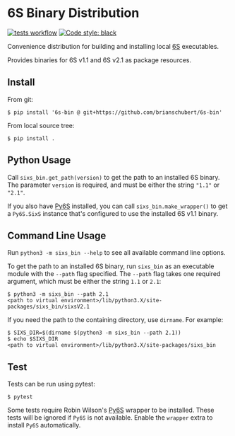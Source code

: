 # 6S Binary Distribution

[![tests workflow](https://github.com/brianschubert/6s-bin/actions/workflows/test.yaml/badge.svg)](https://github.com/brianschubert/6s-bin/actions)
[![Code style: black](https://img.shields.io/badge/code%20style-black-black.svg)](https://github.com/psf/black)


Convenience distribution for building and installing local [6S](https://salsa.umd.edu/6spage.html) executables.

Provides binaries for 6S v1.1 and 6S v2.1 as package resources.

## Install

From git:
```
$ pip install '6s-bin @ git+https://github.com/brianschubert/6s-bin'
```

From local source tree:
```shell
$ pip install .
```

## Python Usage

Call `sixs_bin.get_path(version)` to get the path to an installed 6S binary. The parameter `version` is required, and must be either the string `"1.1"` or `"2.1"`.

If you also have [Py6S][Py6S] installed, you can call `sixs_bin.make_wrapper()` to get a `Py6S.SixS` instance that's configured to use the installed 6S v1.1 binary.

## Command Line Usage

Run `python3 -m sixs_bin --help` to see all available command line options.

To get the path to an installed 6S binary, run `sixs_bin` as an executable module with the `--path` flag specified. The `--path` flag takes one required argument, which must be either the string `1.1` or `2.1`:
```shell
$ python3 -m sixs_bin --path 2.1
<path to virtual environment>/lib/python3.X/site-packages/sixs_bin/sixsV2.1
```

If you need the path to the containing directory, use `dirname`. For example:
```shell
$ SIXS_DIR=$(dirname $(python3 -m sixs_bin --path 2.1))
$ echo $SIXS_DIR
<path to virtual environment>/lib/python3.X/site-packages/sixs_bin
```

## Test

Tests can be run using pytest:
```shell
$ pytest
```

Some tests require Robin Wilson's [Py6S][Py6S] wrapper to be installed. These tests will be ignored if `Py6S` is not available. Enable the `wrapper` extra to install `Py6S` automatically.

[Py6S]: https://www.py6s.rtwilson.com/
